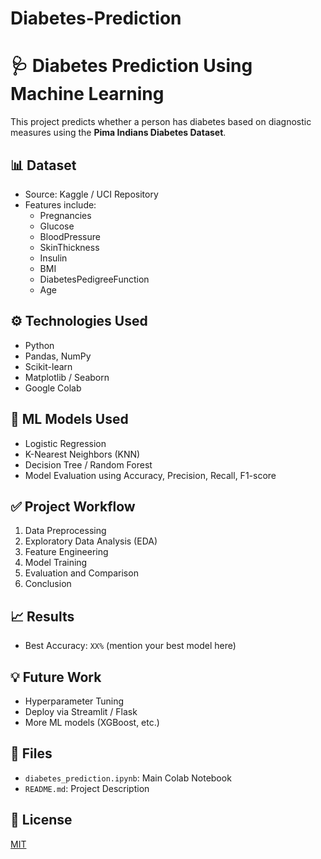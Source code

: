 # Diabetes-Prediction
# 🩺 Diabetes Prediction Using Machine Learning

This project predicts whether a person has diabetes based on diagnostic measures using the **Pima Indians Diabetes Dataset**.

## 📊 Dataset
- Source: Kaggle / UCI Repository
- Features include:
  - Pregnancies
  - Glucose
  - BloodPressure
  - SkinThickness
  - Insulin
  - BMI
  - DiabetesPedigreeFunction
  - Age

## ⚙️ Technologies Used
- Python
- Pandas, NumPy
- Scikit-learn
- Matplotlib / Seaborn
- Google Colab

## 🧠 ML Models Used
- Logistic Regression
- K-Nearest Neighbors (KNN)
- Decision Tree / Random Forest
- Model Evaluation using Accuracy, Precision, Recall, F1-score

## ✅ Project Workflow
1. Data Preprocessing
2. Exploratory Data Analysis (EDA)
3. Feature Engineering
4. Model Training
5. Evaluation and Comparison
6. Conclusion

## 📈 Results
- Best Accuracy: `XX%` (mention your best model here)

## 💡 Future Work
- Hyperparameter Tuning
- Deploy via Streamlit / Flask
- More ML models (XGBoost, etc.)

## 📁 Files
- `diabetes_prediction.ipynb`: Main Colab Notebook
- `README.md`: Project Description

## 📜 License
[MIT](LICENSE)

